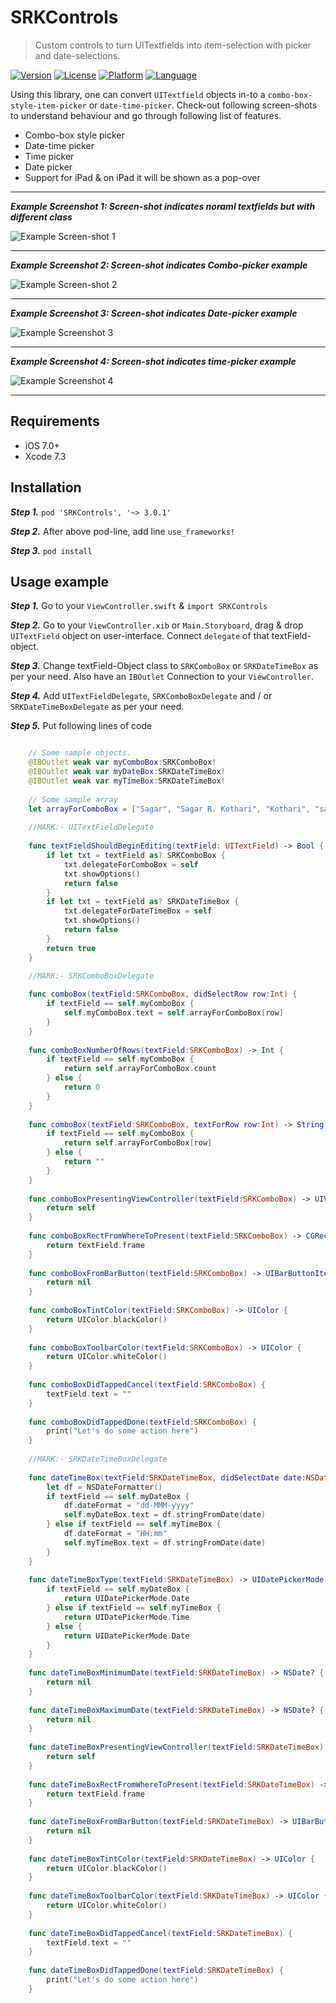# SRKControls

> Custom controls to turn UITextfields into item-selection with picker and date-selections.

[![Version](https://img.shields.io/cocoapods/v/SRKControls.svg?style=flat)](http://cocoapods.org/pods/SRKControls)
[![License](https://img.shields.io/cocoapods/l/SRKControls.svg?style=flat)](http://cocoapods.org/pods/SRKControls)
[![Platform](https://img.shields.io/cocoapods/p/SRKControls.svg?style=flat)](http://cocoapods.org/pods/SRKControls)
[![Language](https://img.shields.io/badge/swift-3.0-orange.svg)](http://swift.org)

Using this library, one can convert `UITextfield` objects in-to a `combo-box-style-item-picker` or `date-time-picker`.
Check-out following screen-shots to understand behaviour and go through following list of features.

* Combo-box style picker
* Date-time picker
* Time picker
* Date picker
* Support for iPad & on iPad it will be shown as a pop-over

---

***Example Screenshot 1: Screen-shot indicates noraml textfields but with different class***

![Example Screen-shot 1](https://github.com/sag333ar/SRKControls/blob/master/ScreenShots/SRKControls%20with%20normal%20appearance.png?raw=true)

---

***Example Screenshot 2: Screen-shot indicates Combo-picker example***

![Example Screen-shot 2](https://github.com/sag333ar/SRKControls/blob/master/ScreenShots/SRKControls%20-%20SRKComboBox.png?raw=true)

---

***Example Screenshot 3: Screen-shot indicates Date-picker example***

![Example Screenshot 3](https://github.com/sag333ar/SRKControls/blob/master/ScreenShots/SRKControls%20-%20SRKDateTimeBox%20-%20Date%20Picker.png?raw=true)

---

***Example Screenshot 4: Screen-shot indicates time-picker example***

![Example Screenshot 4](https://github.com/sag333ar/SRKControls/blob/master/ScreenShots/SRKControls%20-%20SRKDateTimeBox%20-%20Time%20Picker.png?raw=true)

---

## Requirements

- iOS 7.0+
- Xcode 7.3

## Installation

***Step 1.*** `pod 'SRKControls', '~> 3.0.1'`

***Step 2.*** After above pod-line, add line `use_frameworks!`

***Step 3.*** `pod install`

## Usage example

***Step 1.*** Go to your `ViewController.swift` & `import SRKControls`

***Step 2.*** Go to your `ViewController.xib` or `Main.Storyboard`, drag & drop `UITextField` object on user-interface. Connect `delegate` of that textField-object.

***Step 3.*** Change textField-Object class to `SRKComboBox` or `SRKDateTimeBox` as per your need. Also have an `IBOutlet` Connection to your `ViewController`.

***Step 4.*** Add `UITextFieldDelegate`, `SRKComboBoxDelegate` and / or `SRKDateTimeBoxDelegate` as per your need.

***Step 5.*** Put following lines of code


```Swift

	// Some sample objects.
	@IBOutlet weak var myComboBox:SRKComboBox!
	@IBOutlet weak var myDateBox:SRKDateTimeBox!
	@IBOutlet weak var myTimeBox:SRKDateTimeBox!
	
	// Some sample array
	let arrayForComboBox = ["Sagar", "Sagar R. Kothari", "Kothari", "sag333ar", "sag333ar.github.io", "samurai", "jack", "cartoon", "network"]
	
	//MARK:- UITextFieldDelegate
	
	func textFieldShouldBeginEditing(textField: UITextField) -> Bool {
		if let txt = textField as? SRKComboBox {
			txt.delegateForComboBox = self
			txt.showOptions()
			return false
		}
		if let txt = textField as? SRKDateTimeBox {
			txt.delegateForDateTimeBox = self
			txt.showOptions()
			return false
		}
		return true
	}

	//MARK:- SRKComboBoxDelegate
	
	func comboBox(textField:SRKComboBox, didSelectRow row:Int) {
		if textField == self.myComboBox {
			self.myComboBox.text = self.arrayForComboBox[row]
		}
	}
	
	func comboBoxNumberOfRows(textField:SRKComboBox) -> Int {
		if textField == self.myComboBox {
			return self.arrayForComboBox.count
		} else {
			return 0
		}
	}
	
	func comboBox(textField:SRKComboBox, textForRow row:Int) -> String {
		if textField == self.myComboBox {
			return self.arrayForComboBox[row]
		} else {
			return ""
		}
	}
	
	func comboBoxPresentingViewController(textField:SRKComboBox) -> UIViewController {
		return self
	}
	
	func comboBoxRectFromWhereToPresent(textField:SRKComboBox) -> CGRect {
		return textField.frame
	}
	
	func comboBoxFromBarButton(textField:SRKComboBox) -> UIBarButtonItem? {
		return nil
	}
	
	func comboBoxTintColor(textField:SRKComboBox) -> UIColor {
		return UIColor.blackColor()
	}
	
	func comboBoxToolbarColor(textField:SRKComboBox) -> UIColor {
		return UIColor.whiteColor()
	}
	
	func comboBoxDidTappedCancel(textField:SRKComboBox) {
		textField.text = ""
	}
	
	func comboBoxDidTappedDone(textField:SRKComboBox) {
		print("Let's do some action here")
	}
	
	//MARK:- SRKDateTimeBoxDelegate
	
	func dateTimeBox(textField:SRKDateTimeBox, didSelectDate date:NSDate) {
		let df = NSDateFormatter()
		if textField == self.myDateBox {
			df.dateFormat = "dd-MMM-yyyy"
			self.myDateBox.text = df.stringFromDate(date)
		} else if textField == self.myTimeBox {
			df.dateFormat = "HH:mm"
			self.myTimeBox.text = df.stringFromDate(date)
		}
	}
	
	func dateTimeBoxType(textField:SRKDateTimeBox) -> UIDatePickerMode {
		if textField == self.myDateBox {
			return UIDatePickerMode.Date
		} else if textField == self.myTimeBox {
			return UIDatePickerMode.Time
		} else {
			return UIDatePickerMode.Date
		}
	}
	
	func dateTimeBoxMinimumDate(textField:SRKDateTimeBox) -> NSDate? {
		return nil
	}
	
	func dateTimeBoxMaximumDate(textField:SRKDateTimeBox) -> NSDate? {
		return nil
	}
	
	func dateTimeBoxPresentingViewController(textField:SRKDateTimeBox) -> UIViewController {
		return self
	}
	
	func dateTimeBoxRectFromWhereToPresent(textField:SRKDateTimeBox) -> CGRect {
		return textField.frame
	}
	
	func dateTimeBoxFromBarButton(textField:SRKDateTimeBox) -> UIBarButtonItem? {
		return nil
	}
	
	func dateTimeBoxTintColor(textField:SRKDateTimeBox) -> UIColor {
		return UIColor.blackColor()
	}
	
	func dateTimeBoxToolbarColor(textField:SRKDateTimeBox) -> UIColor {
		return UIColor.whiteColor()
	}
	
	func dateTimeBoxDidTappedCancel(textField:SRKDateTimeBox) {
		textField.text = ""
	}
	
	func dateTimeBoxDidTappedDone(textField:SRKDateTimeBox) {
		print("Let's do some action here")
	}
```
